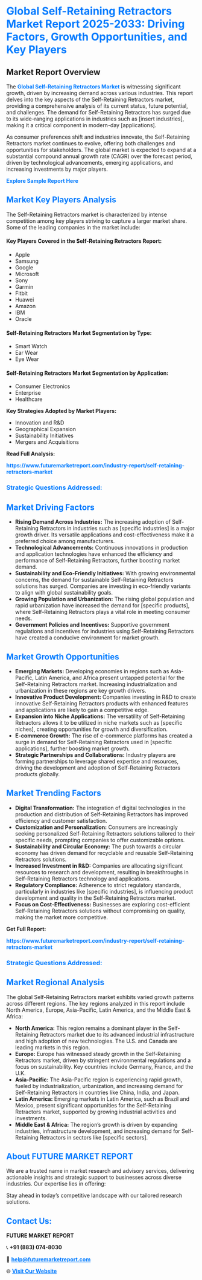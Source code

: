 <h1 style="color: #007BFF;">Global Self-Retaining Retractors Market Report 2025-2033: Driving Factors, Growth Opportunities, and Key Players</h1>

<section id="overview">
<h2>Market Report Overview</h2>
<p>The <a href="https://www.futuremarketreport.com/industry-report/self-retaining-retractors-market" style="color: #007BFF; text-decoration: none;"><strong>Global Self-Retaining Retractors Market</strong></a> is witnessing significant growth, driven by increasing demand across various industries. This report delves into the key aspects of the Self-Retaining Retractors market, providing a comprehensive analysis of its current status, future potential, and challenges. The demand for Self-Retaining Retractors has surged due to its wide-ranging applications in industries such as [insert industries], making it a critical component in modern-day [applications].</p>
<p>As consumer preferences shift and industries innovate, the Self-Retaining Retractors market continues to evolve, offering both challenges and opportunities for stakeholders. The global market is expected to expand at a substantial compound annual growth rate (CAGR) over the forecast period, driven by technological advancements, emerging applications, and increasing investments by major players.</p>
</section>

<section id="overview">
<p><a href="https://www.futuremarketreport.com/request-sample/reportId=34036" style="color: #007BFF; text-decoration: none;"><strong>Explore Sample Report Here</strong></a></p>
</section>

<section id="key-players">
<h2 style="color: #007BFF;">Market Key Players Analysis</h2>
<p>The Self-Retaining Retractors market is characterized by intense competition among key players striving to capture a larger market share. Some of the leading companies in the market include:</p>
<h4>Key Players Covered in the Self-Retaining Retractors Report:</h4>
<ul><li>Apple</li><li>Samsung</li><li>Google</li><li>Microsoft</li><li>Sony</li><li>Garmin</li><li>Fitbit</li><li>Huawei</li><li>Amazon</li><li>IBM</li><li>Oracle</li></ul>
<h4>Self-Retaining Retractors Market Segmentation by Type:</h4>
<ul><li>Smart Watch</li><li>Ear Wear</li><li>Eye Wear</li></ul>

<h4>Self-Retaining Retractors Market Segmentation by Application:</h4>
<ul><li>Consumer Electronics</li><li>Enterprise</li><li>Healthcare</li></ul>
<p><strong>Key Strategies Adopted by Market Players:</strong></p>
<ul>
<li>Innovation and R&D</li>
<li>Geographical Expansion</li>
<li>Sustainability Initiatives</li>
<li>Mergers and Acquisitions</li>
</ul>
</section>

<section>
<p><strong>Read Full Analysis: </strong></p><a href="https://www.futuremarketreport.com/industry-report/self-retaining-retractors-market" style="color: #007BFF; text-decoration: none;"><strong>https://www.futuremarketreport.com/industry-report/self-retaining-retractors-market</strong></a>
<h3 style="color: #007BFF;">Strategic Questions Addressed:</h3>
</section>

<section id="driving-factors">
<h2 style="color: #007BFF;">Market Driving Factors</h2>
<ul>
<li><strong>Rising Demand Across Industries:</strong> The increasing adoption of Self-Retaining Retractors in industries such as [specific industries] is a major growth driver. Its versatile applications and cost-effectiveness make it a preferred choice among manufacturers.</li>
<li><strong>Technological Advancements:</strong> Continuous innovations in production and application technologies have enhanced the efficiency and performance of Self-Retaining Retractors, further boosting market demand.</li>
<li><strong>Sustainability and Eco-Friendly Initiatives:</strong> With growing environmental concerns, the demand for sustainable Self-Retaining Retractors solutions has surged. Companies are investing in eco-friendly variants to align with global sustainability goals.</li>
<li><strong>Growing Population and Urbanization:</strong> The rising global population and rapid urbanization have increased the demand for [specific products], where Self-Retaining Retractors plays a vital role in meeting consumer needs.</li>
<li><strong>Government Policies and Incentives:</strong> Supportive government regulations and incentives for industries using Self-Retaining Retractors have created a conducive environment for market growth.</li>
</ul>
</section>

<section id="growth-opportunities">
<h2 style="color: #007BFF;">Market Growth Opportunities</h2>
<ul>
<li><strong>Emerging Markets:</strong> Developing economies in regions such as Asia-Pacific, Latin America, and Africa present untapped potential for the Self-Retaining Retractors market. Increasing industrialization and urbanization in these regions are key growth drivers.</li>
<li><strong>Innovative Product Development:</strong> Companies investing in R&D to create innovative Self-Retaining Retractors products with enhanced features and applications are likely to gain a competitive edge.</li>
<li><strong>Expansion into Niche Applications:</strong> The versatility of Self-Retaining Retractors allows it to be utilized in niche markets such as [specific niches], creating opportunities for growth and diversification.</li>
<li><strong>E-commerce Growth:</strong> The rise of e-commerce platforms has created a surge in demand for Self-Retaining Retractors used in [specific applications], further boosting market growth.</li>
<li><strong>Strategic Partnerships and Collaborations:</strong> Industry players are forming partnerships to leverage shared expertise and resources, driving the development and adoption of Self-Retaining Retractors products globally.</li>
</ul>
</section>

<section id="trending-factors">
<h2 style="color: #007BFF;">Market Trending Factors</h2>
<ul>
<li><strong>Digital Transformation:</strong> The integration of digital technologies in the production and distribution of Self-Retaining Retractors has improved efficiency and customer satisfaction.</li>
<li><strong>Customization and Personalization:</strong> Consumers are increasingly seeking personalized Self-Retaining Retractors solutions tailored to their specific needs, prompting companies to offer customizable options.</li>
<li><strong>Sustainability and Circular Economy:</strong> The push towards a circular economy has driven demand for recyclable and reusable Self-Retaining Retractors solutions.</li>
<li><strong>Increased Investment in R&D:</strong> Companies are allocating significant resources to research and development, resulting in breakthroughs in Self-Retaining Retractors technology and applications.</li>
<li><strong>Regulatory Compliance:</strong> Adherence to strict regulatory standards, particularly in industries like [specific industries], is influencing product development and quality in the Self-Retaining Retractors market.</li>
<li><strong>Focus on Cost-Effectiveness:</strong> Businesses are exploring cost-efficient Self-Retaining Retractors solutions without compromising on quality, making the market more competitive.</li>
</ul>
</section>

<section>
<p><strong>Get Full Report: </strong></p><a href="https://www.futuremarketreport.com/industry-report/self-retaining-retractors-market" style="color: #007BFF; text-decoration: none;"><strong>https://www.futuremarketreport.com/industry-report/self-retaining-retractors-market</strong></a>
<h3 style="color: #007BFF;">Strategic Questions Addressed:</h3>
</section>


<section id="regional-analysis">
<h2 style="color: #007BFF;">Market Regional Analysis</h2>
<p>The global Self-Retaining Retractors market exhibits varied growth patterns across different regions. The key regions analyzed in this report include North America, Europe, Asia-Pacific, Latin America, and the Middle East & Africa:</p>
<ul>
<li><strong>North America:</strong> This region remains a dominant player in the Self-Retaining Retractors market due to its advanced industrial infrastructure and high adoption of new technologies. The U.S. and Canada are leading markets in this region.</li>
<li><strong>Europe:</strong> Europe has witnessed steady growth in the Self-Retaining Retractors market, driven by stringent environmental regulations and a focus on sustainability. Key countries include Germany, France, and the U.K.</li>
<li><strong>Asia-Pacific:</strong> The Asia-Pacific region is experiencing rapid growth, fueled by industrialization, urbanization, and increasing demand for Self-Retaining Retractors in countries like China, India, and Japan.</li>
<li><strong>Latin America:</strong> Emerging markets in Latin America, such as Brazil and Mexico, present significant opportunities for the Self-Retaining Retractors market, supported by growing industrial activities and investments.</li>
<li><strong>Middle East & Africa:</strong> The region’s growth is driven by expanding industries, infrastructure development, and increasing demand for Self-Retaining Retractors in sectors like [specific sectors].</li>
</ul>
</section>

<footer>
<h2 style="color: #007BFF;">About FUTURE MARKET REPORT</h2>
<p>We are a trusted name in market research and advisory services, delivering actionable insights and strategic support to businesses across diverse industries. Our expertise lies in offering:</p>

<p>Stay ahead in today’s competitive landscape with our tailored research solutions.</p>

<h2 style="color: #007BFF;">Contact Us:</h2>
<p><strong>FUTURE MARKET REPORT</strong></p>
<p>📞 <strong>+91 (883) 074-8030</strong></p>
<p>📧 <strong><a href="mailto:help@futuremarketreport.com" style="color: #007BFF;">help@futuremarketreport.com</a></strong></p>
<p>🌐 <strong><a href="https://www.futuremarketreport.com/" style="color: #007BFF;">Visit Our Website</a></strong></p>
</footer>